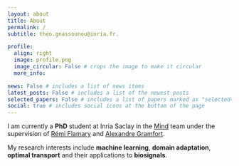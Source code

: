 ```yaml
---
layout: about
title: About
permalink: /
subtitle: theo.gnassounou@inria.fr.

profile:
  align: right
  image: profile.png
  image_circular: False # crops the image to make it circular
  more_info: 

news: False # includes a list of news items
latest_posts: False # includes a list of the newest posts
selected_papers: False # includes a list of papers marked as "selected={true}"
social: true # includes social icons at the bottom of the page
---
```


I am currently a **PhD** student at Inria Saclay in the [Mind](https://team.inria.fr/mind/) team under the supervision of [Rémi Flamary](https://remi.flamary.com/) and [Alexandre Gramfort](https://alexandre.gramfort.net/).

My research interests include **machine learning**, **domain adaptation**, **optimal transport** and their applications to **biosignals**. 
